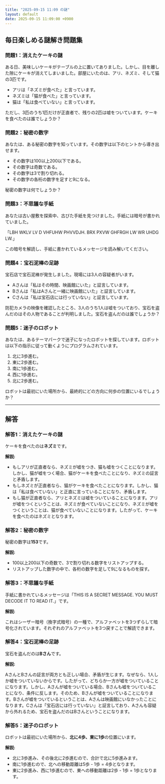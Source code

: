 ```yaml
---
title: "2025-09-15 11:09 の謎"
layout: default
date: 2025-09-15 11:09:00 +0900
---
```

## 毎日楽しめる謎解き問題集

### 問題1：消えたケーキの謎

ある日、美味しいケーキがテーブルの上に置いてありました。しかし、目を離した隙にケーキが消えてしまいました。部屋にいたのは、アリ、ネズミ、そして猫の3匹です。

* アリは「ネズミが食べた」と言っています。
* ネズミは「猫が食べた」と言っています。
* 猫は「私は食べていない」と言っています。

ただし、3匹のうち1匹だけが正直者で、残りの2匹は嘘をついています。ケーキを食べたのは誰でしょうか？

### 問題2：秘密の数字

あなたは、ある秘密の数字を知っています。その数字は以下のヒントから導き出せます。

* その数字は100以上200以下である。
* その数字は奇数である。
* その数字は3で割り切れる。
* その数字の各桁の数字を足すと9になる。

秘密の数字は何でしょうか？

### 問題3：不思議な手紙

あなたは古い屋敷を探索中、古びた手紙を見つけました。手紙には暗号が書かれていました。

「LBH WKLV LV D VHFUHW PHVVDJH. BRX PXVW GHFRGH LW WR UHDG LW.」

この暗号を解読し、手紙に書かれているメッセージを読み解いてください。

### 問題4：宝石泥棒の足跡

宝石店で宝石泥棒が発生しました。現場には3人の容疑者がいます。

* Aさんは「私はその時間、映画館にいた」と証言しています。
* Bさんは「私はAさんと一緒に映画館にいた」と証言しています。
* Cさんは「私は宝石店には行っていない」と証言しています。

防犯カメラの映像を確認したところ、3人のうち1人は嘘をついており、宝石を盗んだのはその人物であることが判明しました。宝石を盗んだのは誰でしょうか？

### 問題5：迷子のロボット

あなたは、あるテーマパークで迷子になったロボットを探しています。ロボットは以下の指示に従って動くようにプログラムされています。

1.  北に3歩進む。
2.  東に2歩進む。
3.  南に1歩進む。
4.  西に1歩進む。
5.  北に2歩進む。

ロボットは最初にいた場所から、最終的にどの方向に何歩の位置にいるでしょうか？

---

## 解答

### 解答1：消えたケーキの謎

ケーキを食べたのは**ネズミ**です。

**解説:**

*   もしアリが正直者なら、ネズミが嘘をつき、猫も嘘をつくことになります。しかし、猫が嘘をつく場合、猫がケーキを食べたことになり、ネズミの証言と矛盾します。
*   もしネズミが正直者なら、猫がケーキを食べたことになります。しかし、猫は「私は食べていない」と正直に言っていることになり、矛盾します。
*   もし猫が正直者なら、アリとネズミは嘘をついていることになります。アリが嘘をつくということは、ネズミが食べていないことになり、ネズミが嘘をつくということは、猫が食べていないことになります。したがって、ケーキを食べたのはネズミとなります。

### 解答2：秘密の数字

秘密の数字は**153**です。

**解説:**

*   100以上200以下の奇数で、3で割り切れる数字をリストアップする。
*   リストアップした数字の中で、各桁の数字を足して9になるものを探す。

### 解答3：不思議な手紙

手紙に書かれているメッセージは「THIS IS A SECRET MESSAGE. YOU MUST DECODE IT TO READ IT.」です。

**解説:**

これはシーザー暗号（換字式暗号）の一種で、アルファベットを3つずらして暗号化されています。それぞれのアルファベットを3つ戻すことで解読できます。

### 解答4：宝石泥棒の足跡

宝石を盗んだのは**Bさん**です。

**解説:**

AさんとBさんの証言が両方とも正しい場合、矛盾が生じます。なぜなら、1人しか嘘をついていないからです。したがって、どちらか一方が嘘をついていることになります。しかし、Aさんが嘘をついている場合、Bさんも嘘をついていることになり、条件に反します。そのため、Bさんが嘘をついていることになります。Bさんが嘘をついているということは、Aさんは映画館にいなかったことになります。Cさんは「宝石店には行っていない」と証言しており、Aさんも容疑から外れるため、宝石を盗んだのはBさんということになります。

### 解答5：迷子のロボット

ロボットは最初にいた場所から、**北に4歩、東に1歩**の位置にいます。

**解説:**

*   北に3歩進み、その後北に2歩進むので、合計で北に5歩進みます。
*   南に1歩進むので、北への移動距離は5歩 - 1歩 = 4歩となります。
*   東に2歩進み、西に1歩進むので、東への移動距離は2歩 - 1歩 = 1歩となります。
